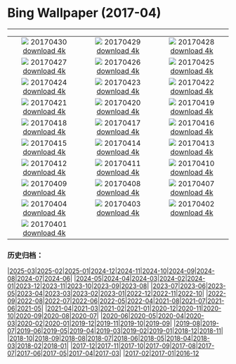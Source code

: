 # Bing Wallpaper (2017-04)
**************
| | | |
| :----: | :----: | :----: |
| ![](https://www.bing.com/az/hprichbg/rb/NHMElephants_ZH-CN9810396474_1920x1080.jpg) 20170430 [download 4k](https://www.bing.com/az/hprichbg/rb/NHMElephants_ZH-CN9810396474_UHD.jpg) | ![](https://www.bing.com/az/hprichbg/rb/SouthMoravian_ZH-CN13384331455_1920x1080.jpg) 20170429 [download 4k](https://www.bing.com/az/hprichbg/rb/SouthMoravian_ZH-CN13384331455_UHD.jpg) | ![](https://www.bing.com/az/hprichbg/rb/SoundSuits_ZH-CN11561095548_1920x1080.jpg) 20170428 [download 4k](https://www.bing.com/az/hprichbg/rb/SoundSuits_ZH-CN11561095548_UHD.jpg) |
| ![](https://www.bing.com/az/hprichbg/rb/SproutVideo_ZH-CN11890393462_1920x1080.jpg) 20170427 [download 4k](https://www.bing.com/az/hprichbg/rb/SproutVideo_ZH-CN11890393462_UHD.jpg) | ![](https://www.bing.com/az/hprichbg/rb/SaronicGulf_ZH-CN8379891695_1920x1080.jpg) 20170426 [download 4k](https://www.bing.com/az/hprichbg/rb/SaronicGulf_ZH-CN8379891695_UHD.jpg) | ![](https://www.bing.com/az/hprichbg/rb/CivitadiBagnoregio_ZH-CN12942138675_1920x1080.jpg) 20170425 [download 4k](https://www.bing.com/az/hprichbg/rb/CivitadiBagnoregio_ZH-CN12942138675_UHD.jpg) |
| ![](https://www.bing.com/az/hprichbg/rb/AfricaWeaverbirds_ZH-CN9479498858_1920x1080.jpg) 20170424 [download 4k](https://www.bing.com/az/hprichbg/rb/AfricaWeaverbirds_ZH-CN9479498858_UHD.jpg) | ![](https://www.bing.com/az/hprichbg/rb/AlbertaTeepee_ZH-CN11572775476_1920x1080.jpg) 20170423 [download 4k](https://www.bing.com/az/hprichbg/rb/AlbertaTeepee_ZH-CN11572775476_UHD.jpg) | ![](https://www.bing.com/az/hprichbg/rb/MirrorBeach_ZH-CN12835554220_1920x1080.jpg) 20170422 [download 4k](https://www.bing.com/az/hprichbg/rb/MirrorBeach_ZH-CN12835554220_UHD.jpg) |
| ![](https://www.bing.com/az/hprichbg/rb/ZoomOut_ZH-CN4471982075_1920x1080.jpg) 20170421 [download 4k](https://www.bing.com/az/hprichbg/rb/ZoomOut_ZH-CN4471982075_UHD.jpg) | ![](https://www.bing.com/az/hprichbg/rb/SolarFarm_ZH-CN4853771923_1920x1080.jpg) 20170420 [download 4k](https://www.bing.com/az/hprichbg/rb/SolarFarm_ZH-CN4853771923_UHD.jpg) | ![](https://www.bing.com/az/hprichbg/rb/Farmers_ZH-CN10322126112_1920x1080.jpg) 20170419 [download 4k](https://www.bing.com/az/hprichbg/rb/Farmers_ZH-CN10322126112_UHD.jpg) |
| ![](https://www.bing.com/az/hprichbg/rb/WallaceHut_ZH-CN12470084939_1920x1080.jpg) 20170418 [download 4k](https://www.bing.com/az/hprichbg/rb/WallaceHut_ZH-CN12470084939_UHD.jpg) | ![](https://www.bing.com/az/hprichbg/rb/GlacierBay_ZH-CN14440689690_1920x1080.jpg) 20170417 [download 4k](https://www.bing.com/az/hprichbg/rb/GlacierBay_ZH-CN14440689690_UHD.jpg) | ![](https://www.bing.com/az/hprichbg/rb/EuropeanRabbitGreeting_ZH-CN10625718769_1920x1080.jpg) 20170416 [download 4k](https://www.bing.com/az/hprichbg/rb/EuropeanRabbitGreeting_ZH-CN10625718769_UHD.jpg) |
| ![](https://www.bing.com/az/hprichbg/rb/GroundNest_ZH-CN8953105132_1920x1080.jpg) 20170415 [download 4k](https://www.bing.com/az/hprichbg/rb/GroundNest_ZH-CN8953105132_UHD.jpg) | ![](https://www.bing.com/az/hprichbg/rb/GrayWolf_ZH-CN9733727662_1920x1080.jpg) 20170414 [download 4k](https://www.bing.com/az/hprichbg/rb/GrayWolf_ZH-CN9733727662_UHD.jpg) | ![](https://www.bing.com/az/hprichbg/rb/TitanicBelfast_ZH-CN7528306628_1920x1080.jpg) 20170413 [download 4k](https://www.bing.com/az/hprichbg/rb/TitanicBelfast_ZH-CN7528306628_UHD.jpg) |
| ![](https://www.bing.com/az/hprichbg/rb/MVAU_ZH-CN9430011383_1920x1080.jpg) 20170412 [download 4k](https://www.bing.com/az/hprichbg/rb/MVAU_ZH-CN9430011383_UHD.jpg) | ![](https://www.bing.com/az/hprichbg/rb/SpacewalkSelfie_ZH-CN10118363891_1920x1080.jpg) 20170411 [download 4k](https://www.bing.com/az/hprichbg/rb/SpacewalkSelfie_ZH-CN10118363891_UHD.jpg) | ![](https://www.bing.com/az/hprichbg/rb/WindmillLighthouse_ZH-CN12870536851_1920x1080.jpg) 20170410 [download 4k](https://www.bing.com/az/hprichbg/rb/WindmillLighthouse_ZH-CN12870536851_UHD.jpg) |
| ![](https://www.bing.com/az/hprichbg/rb/ArcticFoxSibs_ZH-CN7417451993_1920x1080.jpg) 20170409 [download 4k](https://www.bing.com/az/hprichbg/rb/ArcticFoxSibs_ZH-CN7417451993_UHD.jpg) | ![](https://www.bing.com/az/hprichbg/rb/TulipFestival_ZH-CN8467334837_1920x1080.jpg) 20170408 [download 4k](https://www.bing.com/az/hprichbg/rb/TulipFestival_ZH-CN8467334837_UHD.jpg) | ![](https://www.bing.com/az/hprichbg/rb/KalsoyIsland_ZH-CN11586790825_1920x1080.jpg) 20170407 [download 4k](https://www.bing.com/az/hprichbg/rb/KalsoyIsland_ZH-CN11586790825_UHD.jpg) |
| ![](https://www.bing.com/az/hprichbg/rb/JulianAlps_ZH-CN11764181030_1920x1080.jpg) 20170404 [download 4k](https://www.bing.com/az/hprichbg/rb/JulianAlps_ZH-CN11764181030_UHD.jpg) | ![](https://www.bing.com/az/hprichbg/rb/QingMingHuangShan_ZH-CN12993895964_1920x1080.jpg) 20170403 [download 4k](https://www.bing.com/az/hprichbg/rb/QingMingHuangShan_ZH-CN12993895964_UHD.jpg) | ![](https://www.bing.com/az/hprichbg/rb/DivingGondola_ZH-CN12331702472_1920x1080.jpg) 20170402 [download 4k](https://www.bing.com/az/hprichbg/rb/DivingGondola_ZH-CN12331702472_UHD.jpg) |
| ![](https://www.bing.com/az/hprichbg/rb/LavaTubeIce_ZH-CN12266785340_1920x1080.jpg) 20170401 [download 4k](https://www.bing.com/az/hprichbg/rb/LavaTubeIce_ZH-CN12266785340_UHD.jpg) |  |  |

### 历史归档：

|[2025-03](2025-03/2025-03.md)|[2025-02](2025-02/2025-02.md)|[2025-01](2025-01/2025-01.md)|[2024-12](2024-12/2024-12.md)|[2024-11](2024-11/2024-11.md)|[2024-10](2024-10/2024-10.md)|[2024-09](2024-09/2024-09.md)|[2024-08](2024-08/2024-08.md)|[2024-07](2024-07/2024-07.md)|[2024-06](2024-06/2024-06.md)|
|[2024-05](2024-05/2024-05.md)|[2024-04](2024-04/2024-04.md)|[2024-03](2024-03/2024-03.md)|[2024-02](2024-02/2024-02.md)|[2024-01](2024-01/2024-01.md)|[2023-12](2023-12/2023-12.md)|[2023-11](2023-11/2023-11.md)|[2023-10](2023-10/2023-10.md)|[2023-09](2023-09/2023-09.md)|[2023-08](2023-08/2023-08.md)|
|[2023-07](2023-07/2023-07.md)|[2023-06](2023-06/2023-06.md)|[2023-05](2023-05/2023-05.md)|[2023-04](2023-04/2023-04.md)|[2023-03](2023-03/2023-03.md)|[2023-02](2023-02/2023-02.md)|[2023-01](2023-01/2023-01.md)|[2022-12](2022-12/2022-12.md)|[2022-11](2022-11/2022-11.md)|[2022-10](2022-10/2022-10.md)|
|[2022-09](2022-09/2022-09.md)|[2022-08](2022-08/2022-08.md)|[2022-07](2022-07/2022-07.md)|[2022-06](2022-06/2022-06.md)|[2022-05](2022-05/2022-05.md)|[2022-04](2022-04/2022-04.md)|[2021-08](2021-08/2021-08.md)|[2021-07](2021-07/2021-07.md)|[2021-06](2021-06/2021-06.md)|[2021-05](2021-05/2021-05.md)|
|[2021-04](2021-04/2021-04.md)|[2021-03](2021-03/2021-03.md)|[2021-02](2021-02/2021-02.md)|[2021-01](2021-01/2021-01.md)|[2020-12](2020-12/2020-12.md)|[2020-11](2020-11/2020-11.md)|[2020-10](2020-10/2020-10.md)|[2020-09](2020-09/2020-09.md)|[2020-08](2020-08/2020-08.md)|[2020-07](2020-07/2020-07.md)|
|[2020-06](2020-06/2020-06.md)|[2020-05](2020-05/2020-05.md)|[2020-04](2020-04/2020-04.md)|[2020-03](2020-03/2020-03.md)|[2020-02](2020-02/2020-02.md)|[2020-01](2020-01/2020-01.md)|[2019-12](2019-12/2019-12.md)|[2019-11](2019-11/2019-11.md)|[2019-10](2019-10/2019-10.md)|[2019-09](2019-09/2019-09.md)|
|[2019-08](2019-08/2019-08.md)|[2019-07](2019-07/2019-07.md)|[2019-06](2019-06/2019-06.md)|[2019-05](2019-05/2019-05.md)|[2019-04](2019-04/2019-04.md)|[2019-03](2019-03/2019-03.md)|[2019-02](2019-02/2019-02.md)|[2019-01](2019-01/2019-01.md)|[2018-12](2018-12/2018-12.md)|[2018-11](2018-11/2018-11.md)|
|[2018-10](2018-10/2018-10.md)|[2018-09](2018-09/2018-09.md)|[2018-08](2018-08/2018-08.md)|[2018-07](2018-07/2018-07.md)|[2018-06](2018-06/2018-06.md)|[2018-05](2018-05/2018-05.md)|[2018-04](2018-04/2018-04.md)|[2018-03](2018-03/2018-03.md)|[2018-02](2018-02/2018-02.md)|[2018-01](2018-01/2018-01.md)|
|[2017-12](2017-12/2017-12.md)|[2017-11](2017-11/2017-11.md)|[2017-10](2017-10/2017-10.md)|[2017-09](2017-09/2017-09.md)|[2017-08](2017-08/2017-08.md)|[2017-07](2017-07/2017-07.md)|[2017-06](2017-06/2017-06.md)|[2017-05](2017-05/2017-05.md)|[2017-04](2017-04/2017-04.md)|[2017-03](2017-03/2017-03.md)|
|[2017-02](2017-02/2017-02.md)|[2017-01](2017-01/2017-01.md)|[2016-12](2016-12/2016-12.md)